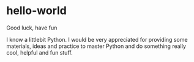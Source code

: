 # hello-world
Good luck, have fun

I know a littlebit Python. I would be very appreciated for providing some materials,
ideas and practice to master Python and do something really cool, helpful and fun stuff.
